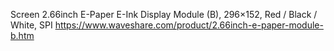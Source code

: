 Screen 2.66inch E-Paper E-Ink Display Module (B), 296×152, Red / Black / White, SPI
https://www.waveshare.com/product/2.66inch-e-paper-module-b.htm

